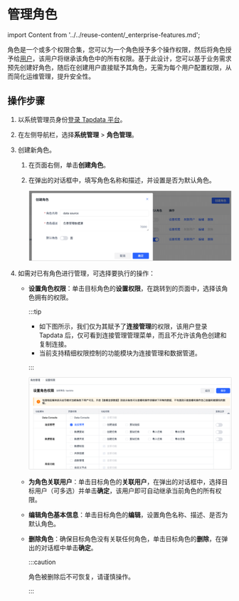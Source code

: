 # 管理角色

import Content from '../../reuse-content/_enterprise-features.md';

<Content />

角色是一个或多个权限合集，您可以为一个角色授予多个操作权限，然后将角色授予给[用户](manage-user.md)，该用户将继承该角色中的所有权限。基于此设计，您可以基于业务需求预先创建好角色，随后在创建用户直接赋予其角色，无需为每个用户配置权限，从而简化运维管理，提升安全性。

## 操作步骤

1. 以系统管理员身份[登录 Tapdata 平台](../log-in.md)。

2. 在左侧导航栏，选择**系统管理** > **角色管理**。

3. 创建新角色。
   1. 在页面右侧，单击**创建角色**。
   
   2. 在弹出的对话框中，填写角色名称和描述，并设置是否为默认角色。
   
      ![创建角色](../../images/create_role.png)
   
4. 如需对已有角色进行管理，可选择要执行的操作：

   * **设置角色权限**：单击目标角色的**设置权限**，在跳转到的页面中，选择该角色拥有的权限。

     :::tip

     * 如下图所示，我们仅为其赋予了**连接管理**的权限，该用户登录 Tapdata 后，仅可看到连接管理管理菜单，而且不允许该角色创建和复制连接。
     * 当前支持精细权限控制的功能模块为连接管理和数据管道。
   
     :::
   
     ![设置角色权限](../../images/grant_data_srouce.png)
   
   * **为角色关联用户**：单击目标角色的**关联用户**，在弹出的对话框中，选择目标用户（可多选）并单击**确定**，该用户即可自动继承当前角色的所有权限。
   
   * **编辑角色基本信息**：单击目标角色的**编辑**，设置角色名称、描述、是否为默认角色。
   
   * **删除角色**：确保目标角色没有关联任何角色，单击目标角色的**删除**，在弹出的对话框中单击**确定**。
   
     :::caution
   
     角色被删除后不可恢复，请谨慎操作。
   
     :::
